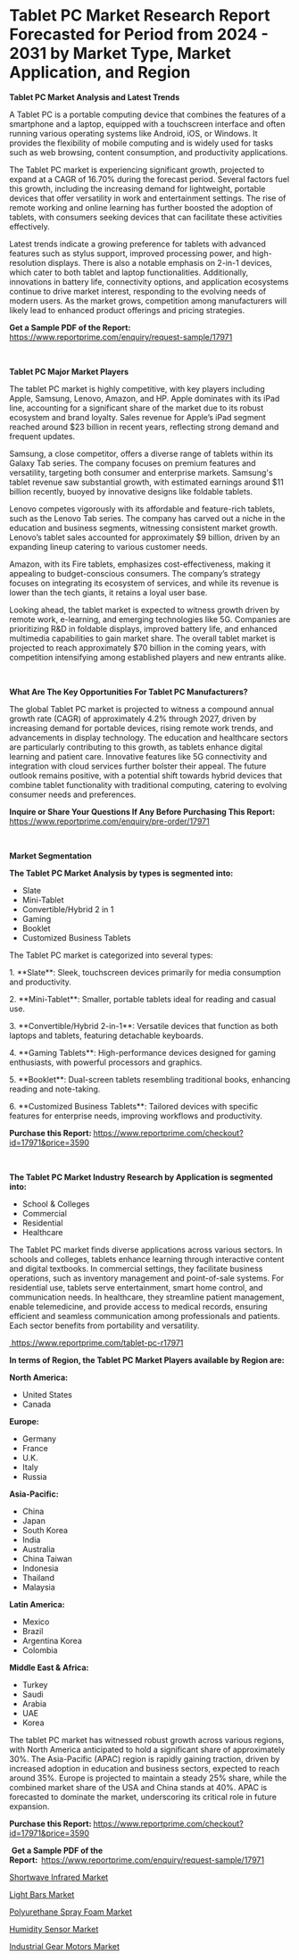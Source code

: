 <p><h1>Tablet PC Market Research Report Forecasted for Period from 2024 -  2031 by Market Type, Market Application, and Region</h1></p><p><strong>Tablet PC Market Analysis and Latest Trends</strong></p>
<p><p>A Tablet PC is a portable computing device that combines the features of a smartphone and a laptop, equipped with a touchscreen interface and often running various operating systems like Android, iOS, or Windows. It provides the flexibility of mobile computing and is widely used for tasks such as web browsing, content consumption, and productivity applications.</p><p>The Tablet PC market is experiencing significant growth, projected to expand at a CAGR of 16.70% during the forecast period. Several factors fuel this growth, including the increasing demand for lightweight, portable devices that offer versatility in work and entertainment settings. The rise of remote working and online learning has further boosted the adoption of tablets, with consumers seeking devices that can facilitate these activities effectively.</p><p>Latest trends indicate a growing preference for tablets with advanced features such as stylus support, improved processing power, and high-resolution displays. There is also a notable emphasis on 2-in-1 devices, which cater to both tablet and laptop functionalities. Additionally, innovations in battery life, connectivity options, and application ecosystems continue to drive market interest, responding to the evolving needs of modern users. As the market grows, competition among manufacturers will likely lead to enhanced product offerings and pricing strategies.</p></p>
<p><strong>Get a Sample PDF of the Report:&nbsp;</strong> <a href="https://www.reportprime.com/enquiry/request-sample/17971?utm_campaign=10&utm_medium=2&utm_source=Github&utm_content=ia&utm_term=20112024&utm_id=tablet-pc">https://www.reportprime.com/enquiry/request-sample/17971</a></p>
<p>&nbsp;</p>
<p><strong>Tablet PC Major Market Players</strong></p>
<p><p>The tablet PC market is highly competitive, with key players including Apple, Samsung, Lenovo, Amazon, and HP. Apple dominates with its iPad line, accounting for a significant share of the market due to its robust ecosystem and brand loyalty. Sales revenue for Apple’s iPad segment reached around $23 billion in recent years, reflecting strong demand and frequent updates.</p><p>Samsung, a close competitor, offers a diverse range of tablets within its Galaxy Tab series. The company focuses on premium features and versatility, targeting both consumer and enterprise markets. Samsung's tablet revenue saw substantial growth, with estimated earnings around $11 billion recently, buoyed by innovative designs like foldable tablets.</p><p>Lenovo competes vigorously with its affordable and feature-rich tablets, such as the Lenovo Tab series. The company has carved out a niche in the education and business segments, witnessing consistent market growth. Lenovo’s tablet sales accounted for approximately $9 billion, driven by an expanding lineup catering to various customer needs.</p><p>Amazon, with its Fire tablets, emphasizes cost-effectiveness, making it appealing to budget-conscious consumers. The company’s strategy focuses on integrating its ecosystem of services, and while its revenue is lower than the tech giants, it retains a loyal user base.</p><p>Looking ahead, the tablet market is expected to witness growth driven by remote work, e-learning, and emerging technologies like 5G. Companies are prioritizing R&D in foldable displays, improved battery life, and enhanced multimedia capabilities to gain market share. The overall tablet market is projected to reach approximately $70 billion in the coming years, with competition intensifying among established players and new entrants alike.</p></p>
<p>&nbsp;</p>
<p><strong>What Are The Key Opportunities For Tablet PC Manufacturers?</strong></p>
<p><p>The global Tablet PC market is projected to witness a compound annual growth rate (CAGR) of approximately 4.2% through 2027, driven by increasing demand for portable devices, rising remote work trends, and advancements in display technology. The education and healthcare sectors are particularly contributing to this growth, as tablets enhance digital learning and patient care. Innovative features like 5G connectivity and integration with cloud services further bolster their appeal. The future outlook remains positive, with a potential shift towards hybrid devices that combine tablet functionality with traditional computing, catering to evolving consumer needs and preferences.</p></p>
<p><strong>Inquire or Share Your Questions If Any Before Purchasing This Report:</strong> <a href="https://www.reportprime.com/enquiry/pre-order/17971?utm_campaign=10&utm_medium=2&utm_source=Github&utm_content=ia&utm_term=20112024&utm_id=tablet-pc">https://www.reportprime.com/enquiry/pre-order/17971</a></p>
<p>&nbsp;</p>
<p><strong>Market Segmentation</strong></p>
<p><strong>The Tablet PC Market Analysis by types is segmented into:</strong></p>
<p><ul><li>Slate</li><li>Mini-Tablet</li><li>Convertible/Hybrid 2 in 1</li><li>Gaming</li><li>Booklet</li><li>Customized Business Tablets</li></ul></p>
<p><p>The Tablet PC market is categorized into several types: </p><p>1. **Slate**: Sleek, touchscreen devices primarily for media consumption and productivity.</p><p>2. **Mini-Tablet**: Smaller, portable tablets ideal for reading and casual use.</p><p>3. **Convertible/Hybrid 2-in-1**: Versatile devices that function as both laptops and tablets, featuring detachable keyboards.</p><p>4. **Gaming Tablets**: High-performance devices designed for gaming enthusiasts, with powerful processors and graphics.</p><p>5. **Booklet**: Dual-screen tablets resembling traditional books, enhancing reading and note-taking.</p><p>6. **Customized Business Tablets**: Tailored devices with specific features for enterprise needs, improving workflows and productivity.</p></p>
<p><strong>Purchase this Report:&nbsp;</strong><a href="https://www.reportprime.com/checkout?id=17971&price=3590&utm_campaign=10&utm_medium=2&utm_source=Github&utm_content=ia&utm_term=20112024&utm_id=tablet-pc">https://www.reportprime.com/checkout?id=17971&price=3590</a></p>
<p>&nbsp;</p>
<p><strong>The Tablet PC Market Industry Research by Application is segmented into:</strong></p>
<p><ul><li>School & Colleges</li><li>Commercial</li><li>Residential</li><li>Healthcare</li></ul></p>
<p><p>The Tablet PC market finds diverse applications across various sectors. In schools and colleges, tablets enhance learning through interactive content and digital textbooks. In commercial settings, they facilitate business operations, such as inventory management and point-of-sale systems. For residential use, tablets serve entertainment, smart home control, and communication needs. In healthcare, they streamline patient management, enable telemedicine, and provide access to medical records, ensuring efficient and seamless communication among professionals and patients. Each sector benefits from portability and versatility.</p></p>
<p><a href="https://www.reportprime.com/tablet-pc-r17971?utm_campaign=10&utm_medium=2&utm_source=Github&utm_content=ia&utm_term=20112024&utm_id=tablet-pc">&nbsp;https://www.reportprime.com/tablet-pc-r17971</a></p>
<p><strong>In terms of Region, the Tablet PC Market Players available by Region are:</strong></p>
<p>
    <p> <strong> North America: </strong>
        <ul>
            <li>United States</li>
            <li>Canada</li>
        </ul>
        </p> 
    <p> <strong> Europe: </strong>
        <ul>
            <li>Germany</li>
            <li>France</li>
            <li>U.K.</li>
            <li>Italy</li>
            <li>Russia</li>
        </ul>
        </p> 
    <p> <strong> Asia-Pacific: </strong>
        <ul>
            <li>China</li>
            <li>Japan</li>
            <li>South Korea</li>
            <li>India</li>
            <li>Australia</li>
            <li>China Taiwan</li>
            <li>Indonesia</li>
            <li>Thailand</li>
            <li>Malaysia</li>
        </ul>
        </p> 
    <p> <strong> Latin America: </strong>
        <ul>
            <li>Mexico</li>
            <li>Brazil</li>
            <li>Argentina Korea</li>
            <li>Colombia</li>
        </ul>
        </p> 
    <p> <strong> Middle East & Africa: </strong>
        <ul>
            <li>Turkey</li>
            <li>Saudi</li>
            <li>Arabia</li>
            <li>UAE</li>
            <li>Korea</li>
        </ul>
    </p>
    </p>
<p><p>The tablet PC market has witnessed robust growth across various regions, with North America anticipated to hold a significant share of approximately 30%. The Asia-Pacific (APAC) region is rapidly gaining traction, driven by increased adoption in education and business sectors, expected to reach around 35%. Europe is projected to maintain a steady 25% share, while the combined market share of the USA and China stands at 40%. APAC is forecasted to dominate the market, underscoring its critical role in future expansion.</p></p>
<p><strong>Purchase this Report: </strong><a href="https://www.reportprime.com/checkout?id=17971&price=3590&utm_campaign=10&utm_medium=2&utm_source=Github&utm_content=ia&utm_term=20112024&utm_id=tablet-pc">https://www.reportprime.com/checkout?id=17971&price=3590</a></p>
<p>&nbsp;<strong>Get a Sample PDF of the Report:&nbsp;&nbsp;</strong><a href="https://www.reportprime.com/enquiry/request-sample/17971?utm_campaign=10&utm_medium=2&utm_source=Github&utm_content=ia&utm_term=20112024&utm_id=tablet-pc">https://www.reportprime.com/enquiry/request-sample/17971</a></p>
<p><strong></strong></p>
<p><p><a href="https://github.com/BryceTownsendr/Market-Research-Report-List-7/blob/main/shortwave-infrared-market.md?utm_campaign=10&utm_medium=2&utm_source=Github&utm_content=ia&utm_term=20112024&utm_id=tablet-pc">Shortwave Infrared Market</a></p><p><a href="https://issuu.com/reportprime-2/docs/light-bars-market-size-2030.pptx_8b62c36ac5c3c4?utm_campaign=10&utm_medium=2&utm_source=Github&utm_content=ia&utm_term=20112024&utm_id=tablet-pc">Light Bars Market</a></p><p><a href="https://issuu.com/reportprime-2/docs/polyurethane-spray-foam-market-size_11157bd5f4e0b8?utm_campaign=10&utm_medium=2&utm_source=Github&utm_content=ia&utm_term=20112024&utm_id=tablet-pc">Polyurethane Spray Foam Market</a></p><p><a href="https://github.com/mahnoor2003/Market-Research-Report-List-6/blob/main/humidity-sensor-market.md?utm_campaign=10&utm_medium=2&utm_source=Github&utm_content=ia&utm_term=20112024&utm_id=tablet-pc">Humidity Sensor Market</a></p><p><a href="https://www.linkedin.com/pulse/industrial-gear-motors-market-research-report-forecast-growth-1894e?utm_campaign=10&utm_medium=2&utm_source=Github&utm_content=ia&utm_term=20112024&utm_id=tablet-pc">Industrial Gear Motors Market</a></p></p>